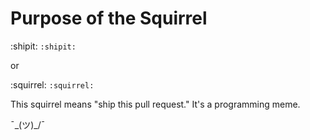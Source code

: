 # Purpose of the Squirrel

:shipit: `:shipit:`

or

:squirrel: `:squirrel:`

This squirrel means "ship this pull request." It's a programming meme.

¯\_(ツ)_/¯

